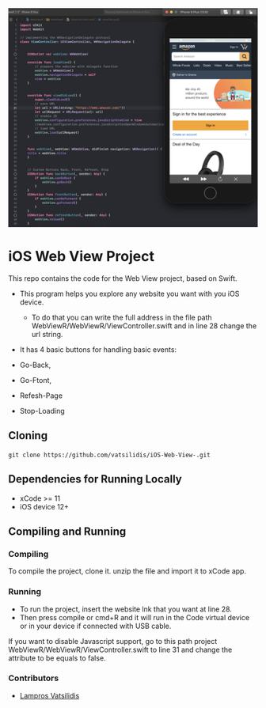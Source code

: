 <img src="webview1.png"/>

# iOS Web View Project

This repo contains the code for the Web View project, based on Swift. 
* This program helps you explore any website you want with you iOS device. 
  * To do that you can write the full address in the file path WebViewR/WebViewR/ViewController.swift and in line 28 change the url string.

*  It has 4 basic buttons for handling basic events: 
  * Go-Back, 
  * Go-Ftont, 
  * Refesh-Page  
  * Stop-Loading   


## Cloning

```
git clone https://github.com/vatsilidis/iOS-Web-View-.git
```


## Dependencies for Running Locally
* xCode >= 11
* iOS device 12+  


## Compiling and Running

### Compiling
To compile the project, clone it. unzip the file and import it to xCode app.

### Running
* To run the project, insert the website lnk that you want at line 28.
* Then press compile or cmd+R and it will run in the Code virtual device or in your device if connected with USB cable.

If you want to disable Javascript support, go to this path project WebViewR/WebViewR/ViewController.swift to line 31 and change the attribute to be equals to false.




### Contributors
* [Lampros Vatsilidis](https://www.linkedin.com/in/lampros-vatsilidis-5666ba128/)
